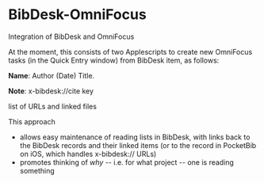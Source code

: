 # BibDesk-OmniFocus
Integration of BibDesk and OmniFocus

At the moment, this consists of two Applescripts to create new OmniFocus tasks (in the Quick Entry window) from BibDesk item, as follows:

**Name**: Author (Date) Title.

**Note**: 
x-bibdesk://cite key

list of URLs and linked files

This approach
* allows easy maintenance of reading lists in BibDesk, with links back to the BibDesk records and their linked items (or to the record in PocketBib on iOS, which handles x-bibdesk:// URLs)
* promotes thinking of *why* -- i.e. for what project -- one is reading something
